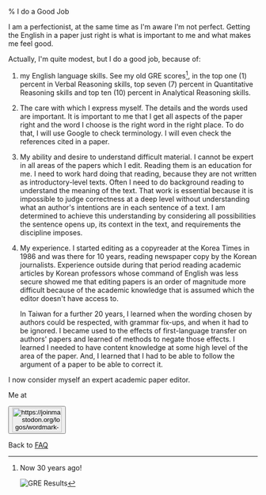 % I do a Good Job

I am a perfectionist, at the same time as I'm aware I'm not perfect.
Getting the English in a paper just right is what is important to me and what makes me feel good.

Actually, I'm quite modest, but I do a good job, because of:

1. my English language skills. See my old GRE scores[^source3], in the top one (1) percent in Verbal Reasoning skills, top seven (7) percent in Quantitative Reasoning skills and top ten (10) percent in Analytical Reasoning skills.

[^source3]: Now 30 years ago!

    ![GRE Results](./pics/p4290198.jpg)

2. The care with which I express myself. The details and the words used are important. It is important to me that I get all aspects of the paper right and the word I choose is the right word in the right place. To do that, I will use Google to check terminology. I will even check the references cited in a paper.

3. My ability and desire to understand difficult material. I cannot be expert in all areas of the papers which I edit. Reading them is an education for me. I need to work hard doing that reading, because they are not written as introductory-level texts. Often I need to do background reading to understand the meaning of the text. That work is essential because it is impossible to judge correctness at a deep level without understanding what an author's intentions are in each sentence of a text. I am determined to achieve this understanding by considering all possibilities the sentence opens up, its context in the text, and requirements the discipline imposes.

4. My experience. I started editing as a copyreader at the Korea Times in 1986 and was there for 10 years, reading newspaper copy by the Korean journalists. Experience outside during that period reading academic articles by Korean professors whose command of English was less secure showed me that editing papers is an order of magnitude more difficult because of the academic knowledge that is assumed which the editor doesn't have access to.

    In Taiwan for a further 20 years, I learned when the wording chosen by authors could be respected, with grammar fix-ups, and when it had to be ignored. I became used to the effects of first-language transfer on authors' papers and learned of methods to negate those effects. I learned I needed to have content knowledge at some high level of the area of the paper. And, I learned that I had to be able to follow the argument of a paper to be able to correct it. 

I now consider myself an expert academic paper editor.

Me at
    <form action='https://mastodon.sdf.org/@drbean'>
    <button type='submit' class='btn'>
    <img src='./mastodon.svg'
        alt='https://joinmastodon.org/logos/wordmark-black-text.svg'
        style='width:100px;height:50px'/>
    </button></form>
    
Back to [FAQ](FAQ.html)
